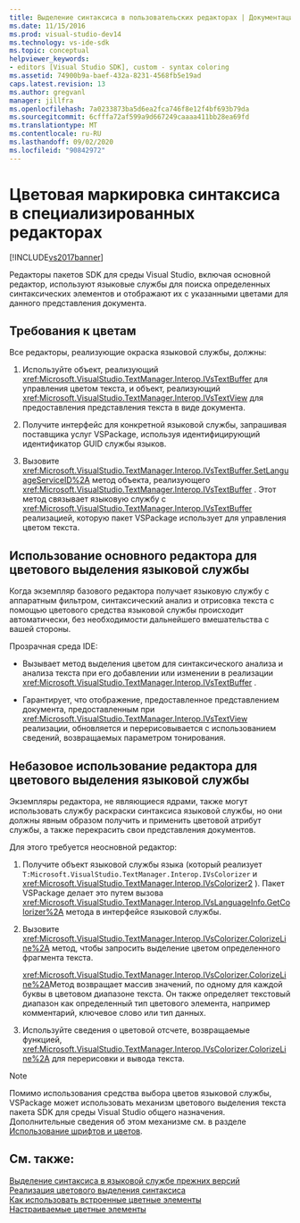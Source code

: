 ```yaml
---
title: Выделение синтаксиса в пользовательских редакторах | Документация Майкрософт
ms.date: 11/15/2016
ms.prod: visual-studio-dev14
ms.technology: vs-ide-sdk
ms.topic: conceptual
helpviewer_keywords:
- editors [Visual Studio SDK], custom - syntax coloring
ms.assetid: 74900b9a-baef-432a-8231-4568fb5e19ad
caps.latest.revision: 13
ms.author: gregvanl
manager: jillfra
ms.openlocfilehash: 7a0233873ba5d6ea2fca746f8e12f4bf693b79da
ms.sourcegitcommit: 6cfffa72af599a9d667249caaaa411bb28ea69fd
ms.translationtype: MT
ms.contentlocale: ru-RU
ms.lasthandoff: 09/02/2020
ms.locfileid: "90842972"
---
```

# <a name="syntax-coloring-in-custom-editors"></a>Цветовая маркировка синтаксиса в специализированных редакторах
[!INCLUDE[vs2017banner](../includes/vs2017banner.md)]

Редакторы пакетов SDK для среды Visual Studio, включая основной редактор, используют языковые службы для поиска определенных синтаксических элементов и отображают их с указанными цветами для данного представления документа.  
  
## <a name="colorization-requirements"></a>Требования к цветам  
 Все редакторы, реализующие окраска языковой службы, должны:  
  
1. Используйте объект, реализующий <xref:Microsoft.VisualStudio.TextManager.Interop.IVsTextBuffer> для управления цветом текста, и объект, реализующий <xref:Microsoft.VisualStudio.TextManager.Interop.IVsTextView> для предоставления представления текста в виде документа.  
  
2. Получите интерфейс для конкретной языковой службы, запрашивая поставщика услуг VSPackage, используя идентифицирующий идентификатор GUID службы языков.  
  
3. Вызовите <xref:Microsoft.VisualStudio.TextManager.Interop.IVsTextBuffer.SetLanguageServiceID%2A> метод объекта, реализующего <xref:Microsoft.VisualStudio.TextManager.Interop.IVsTextBuffer> . Этот метод связывает языковую службу с <xref:Microsoft.VisualStudio.TextManager.Interop.IVsTextBuffer> реализацией, которую пакет VSPackage использует для управления цветом текста.  
  
## <a name="core-editor-usage-of-a-language-services-colorizer"></a>Использование основного редактора для цветового выделения языковой службы  
 Когда экземпляр базового редактора получает языковую службу с аппаратным фильтром, синтаксический анализ и отрисовка текста с помощью цветового средства языковой службы происходит автоматически, без необходимости дальнейшего вмешательства с вашей стороны.  
  
 Прозрачная среда IDE:  
  
- Вызывает метод выделения цветом для синтаксического анализа и анализа текста при его добавлении или изменении в реализации <xref:Microsoft.VisualStudio.TextManager.Interop.IVsTextBuffer> .  
  
- Гарантирует, что отображение, предоставленное представлением документа, предоставленным при <xref:Microsoft.VisualStudio.TextManager.Interop.IVsTextView> реализации, обновляется и перерисовывается с использованием сведений, возвращаемых параметром тонирования.  
  
## <a name="non-core-editor-usage-of-a-language-services-colorizer"></a>Небазовое использование редактора для цветового выделения языковой службы  
 Экземпляры редактора, не являющиеся ядрами, также могут использовать службу раскраски синтаксиса языковой службы, но они должны явным образом получить и применить цветовой атрибут службы, а также перекрасить свои представления документов.  
  
 Для этого требуется неосновной редактор:  
  
1. Получите объект языковой службы языка (который реализует `T:Microsoft.VisualStudio.TextManager.Interop.IVsColorizer` и <xref:Microsoft.VisualStudio.TextManager.Interop.IVsColorizer2> ). Пакет VSPackage делает это путем вызова <xref:Microsoft.VisualStudio.TextManager.Interop.IVsLanguageInfo.GetColorizer%2A> метода в интерфейсе языковой службы.  
  
2. Вызовите <xref:Microsoft.VisualStudio.TextManager.Interop.IVsColorizer.ColorizeLine%2A> метод, чтобы запросить выделение цветом определенного фрагмента текста.  
  
     <xref:Microsoft.VisualStudio.TextManager.Interop.IVsColorizer.ColorizeLine%2A>Метод возвращает массив значений, по одному для каждой буквы в цветовом диапазоне текста. Он также определяет текстовый диапазон как определенный тип цветового элемента, например комментарий, ключевое слово или тип данных.  
  
3. Используйте сведения о цветовой отсчете, возвращаемые функцией, <xref:Microsoft.VisualStudio.TextManager.Interop.IVsColorizer.ColorizeLine%2A> для перерисовки и вывода текста.  
  
> [!NOTE]
> Помимо использования средства выбора цветов языковой службы, VSPackage может использовать механизм цветового выделения текста пакета SDK для среды Visual Studio общего назначения. Дополнительные сведения об этом механизме см. в разделе [Использование шрифтов и цветов](../extensibility/using-fonts-and-colors.md).  
  
## <a name="see-also"></a>См. также:  
 [Выделение синтаксиса в языковой службе прежних версий](../extensibility/internals/syntax-coloring-in-a-legacy-language-service.md)   
 [Реализация цветового выделения синтаксиса](../extensibility/internals/implementing-syntax-coloring.md)   
 [Как использовать встроенные цветные элементы](../extensibility/internals/how-to-use-built-in-colorable-items.md)   
 [Настраиваемые цветные элементы](../extensibility/internals/custom-colorable-items.md)

